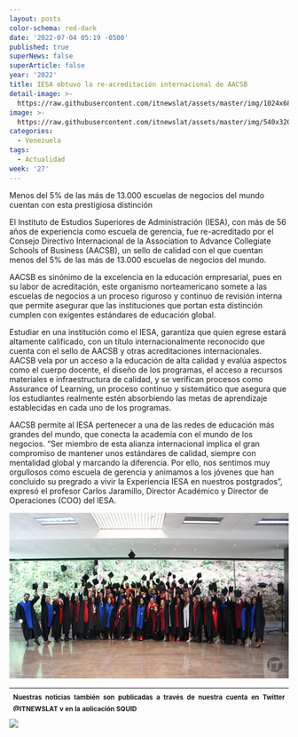 ```yaml
---
layout: posts
color-schema: red-dark
date: '2022-07-04 05:19 -0500'
published: true
superNews: false
superArticle: false
year: '2022'
title: IESA obtuvo la re-acreditación internacional de AACSB
detail-image: >-
  https://raw.githubusercontent.com/itnewslat/assets/master/img/1024x680/graduacion-iesa-g.jpg
image: >-
  https://raw.githubusercontent.com/itnewslat/assets/master/img/540x320/graduacion-iesa-p.jpg
categories:
  - Venezuela
tags:
  - Actualidad
week: '27'
---
```

Menos del 5% de las más de 13.000 escuelas de negocios del mundo cuentan con esta prestigiosa distinción 

El Instituto de Estudios Superiores de Administración (IESA), con más de 56 años de experiencia como escuela de gerencia, fue re-acreditado por el Consejo Directivo Internacional de la Association to Advance Collegiate Schools of Business (AACSB), un sello de calidad con el que cuentan menos del 5% de las más de 13.000 escuelas de negocios del mundo.

AACSB es sinónimo de la excelencia en la educación empresarial, pues en su labor de acreditación, este organismo norteamericano somete a las escuelas de negocios a un proceso  riguroso y continuo de revisión interna que permite asegurar que las instituciones que portan esta distinción cumplen con exigentes estándares de educación global. 

Estudiar en una institución como el IESA, garantiza que quien egrese estará altamente calificado, con un título internacionalmente reconocido que cuenta con el sello de AACSB y otras acreditaciones internacionales. AACSB vela por un acceso a la educación de alta calidad y evalúa aspectos como el cuerpo docente, el diseño de los programas, el acceso a recursos materiales e infraestructura de calidad, y se verifican procesos como  Assurance of Learning, un proceso continuo y sistemático que asegura que los estudiantes realmente estén absorbiendo las metas de aprendizaje establecidas en cada uno de los programas.

AACSB permite al IESA pertenecer a una de las redes de educación más grandes del mundo, que conecta la academia con el mundo de los negocios. “Ser miembro de esta alianza internacional implica el gran compromiso de mantener unos estándares de calidad, siempre con mentalidad global y marcando la diferencia. Por ello, nos sentimos muy orgullosos como escuela de gerencia y animamos a los jóvenes que han concluido su pregrado a vivir la Experiencia IESA en nuestros postgrados”, expresó el profesor Carlos Jaramillo, Director Académico y Director de Operaciones (COO) del IESA.


![](https://raw.githubusercontent.com/itnewslat/assets/master/img/540x320/graduacion-iesa-p.jpg)

<table style="height: 42px;" width="569">
<tbody>
<tr>
<td style="text-align: justify;"><sub><strong>Nuestras noticias también son publicadas a través de nuestra cuenta en Twitter <a href="https://twitter.com/itnewslat?lang=es">@ITNEWSLAT</a> y en la aplicación <a href="https://squidapp.co/en/">SQUID</a></strong></sub></td>
</tr>
</tbody>
</table>

<img src="https://tracker.metricool.com/c3po.jpg?hash=56f88a41e39ab42c063cc51676587a04"/>
